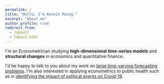 ```yaml
---
permalink: /
title: "Hello, I'm Kenwin Maung."
excerpt: "About me"
author_profile: true
redirect_from: 
  - /about/
  - /about.html
---
```



I'm an Econometrician studying **high-dimensional time-series models** and **structural changes** in economics and quantitative finance.

I'd be happy to talk to you about my work on [large time-varying forecasting problems](/research/). I'm also interested in applying econometrics to public health such as in [identifying the impact of political events on Covid-19](https://journals.plos.org/ploscompbiol/article?id=10.1371/journal.pcbi.1008959).
